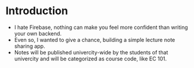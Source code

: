 # Introduction
- I hate Firebase, nothing can make you feel more confident than writing your own backend.<br/>
- Even so, I wanted to give a chance, building a simple lecture note sharing app.<br/>
- Notes will be published univercity-wide by the students of that univercity and will be categorized as course code, like EC 101.

